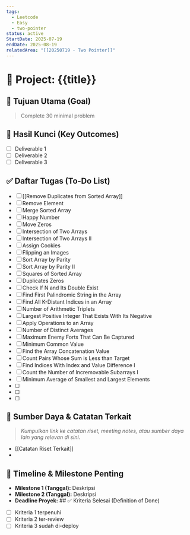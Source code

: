 ```yaml
---
tags:
  - Leetcode
  - Easy
  - two-pointer
status: active
StartDate: 2025-07-19
endDate: 2025-08-19
relatedArea: "[[20250719 - Two Pointer]]"
---
```


# 🚀 Project: {{title}}

## 🎯 Tujuan Utama (Goal)
> Complete 30 minimal problem
> 
	
## 🔑 Hasil Kunci (Key Outcomes)
- [ ] Deliverable 1
- [ ] Deliverable 2
- [ ] Deliverable 3

## ✅ Daftar Tugas (To-Do List)
- [ ] [[Remove Duplicates from Sorted Array]]
- [ ] Remove Element
- [ ] Merge Sorted Array
- [ ] Happy Number
- [ ] Move Zeros
- [ ] Intersection of Two Arrays
- [ ] Intersection of Two Arrays II
- [ ] Assign Cookies
- [ ] Flipping an Images
- [ ] Sort Array by Parity
- [ ] Sort Array by Parity II
- [ ] Squares of Sorted Array
- [ ] Duplicates Zeros
- [ ] Check If N and Its Double Exist
- [ ] Find First Palindromic String in the Array
- [ ] Find All K-Distant Indices in an Array
- [ ] Number of Arithmetic Triplets
- [ ] Largest Positive Integer That Exists With Its Negative
- [ ] Apply Operations to an Array
- [ ] Number of Distinct Averages
- [ ] Maximum Enemy Forts That Can Be Captured
- [ ] Minimum Common Value
- [ ] Find the Array Concatenation Value
- [ ] Count Pairs Whose Sum is Less than Target
- [ ] Find Indices With Index and Value Difference I
- [ ] Count the Number of Incremovable Subarrays I
- [ ] Minimum Average of Smallest and Largest Elements
- [ ] 
- [ ] 
- [ ] 

## 🔗 Sumber Daya & Catatan Terkait
> *Kumpulkan link ke catatan riset, meeting notes, atau sumber daya lain yang relevan di sini.*
> 
- [[Catatan Riset Terkait]]
- 

## 📅 Timeline & Milestone Penting
- **Milestone 1 (Tanggal):** Deskripsi
- **Milestone 2 (Tanggal):** Deskripsi
- **Deadline Proyek:** ## ✅ Kriteria Selesai (Definition of Done)
- [ ] Kriteria 1 terpenuhi
- [ ] Kriteria 2 ter-review
- [ ] Kriteria 3 sudah di-deploy